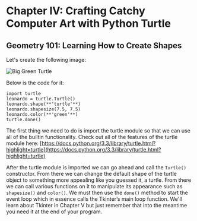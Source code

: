 # **Chapter IV: Crafting Catchy Computer Art with Python Turtle**


## Geometry 101: Learning How to Create Shapes

Let's create the following image:

![Big Green Turtle](https://github.com/purcellconsult/Code-Cool-Stuff-With-Python/blob/master/computer_graphics/images/big_green_turtle.png)

Below is the code for it:

 
    import turtle
    leonardo = turtle.Turtle()
    leonardo.shape(**'turtle'**)
    leonardo.shapesize(7.5, 7.5)
    leonardo.color(**'green'**)
    turtle.done()

  

The first thing we need to do is import the turtle module so that we can use all of the builtin functionality. Check out all of the features of the turtle module here: [https://docs.python.org/3.3/library/turtle.html?highlight=turtle](https://docs.python.org/3.3/library/turtle.html?highlight=turtle)

  

After the turtle module is imported we can go ahead and call the `Turtle()` constructor. From there we can change the default shape of the turtle object to something more appealing like you guessed it, a turtle. From there we can call various functions on it to manipulate its appearance such as `shapesize()` and `color()`. We must then use the `done()` method to start the event loop which in essence calls the Tkinter’s main loop function. We'll learn about Tkinter in Chapter V but just remember that into the meantime you need it at the end of your program.
